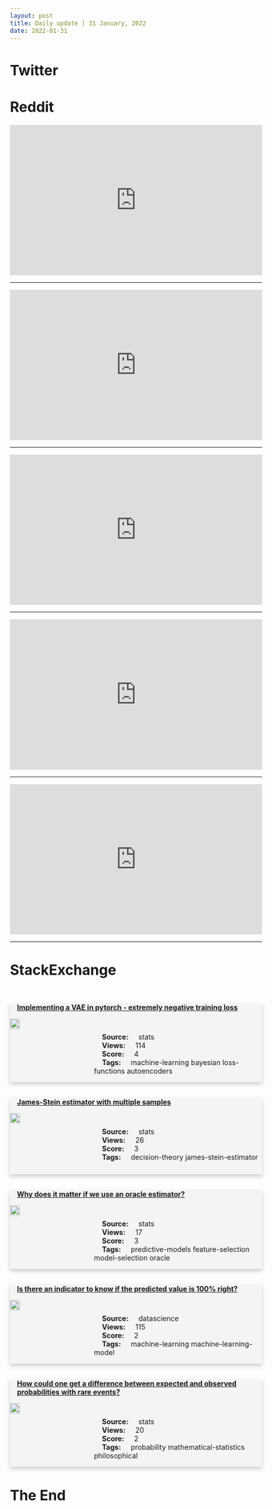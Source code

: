 ```yaml
---
layout: post
title: Daily update | 31 January, 2022
date: 2022-01-31
---
```


<script async src="https://platform.twitter.com/widgets.js" charset="utf-8"></script>


<script src='https://storage.ko-fi.com/cdn/scripts/overlay-widget.js'></script>
<script>
  kofiWidgetOverlay.draw('themldojo', {
    'type': 'floating-chat',
    'floating-chat.donateButton.text': 'Support me',
    'floating-chat.donateButton.background-color': '#f45d22',
    'floating-chat.donateButton.text-color': '#fff'
  });
</script>

# Twitter 

<blockquote class="twitter-tweet"><a href="https://twitter.com/TechAmazing/status/1487844330429726722"></a></blockquote>

<blockquote class="twitter-tweet"><a href="https://twitter.com/RobertPicardo/status/1487847021557870593"></a></blockquote>

<blockquote class="twitter-tweet"><a href="https://twitter.com/YassineAlouini/status/1487741520216264706"></a></blockquote>

<blockquote class="twitter-tweet"><a href="https://twitter.com/TDataScience/status/1487635686333337602"></a></blockquote>

<blockquote class="twitter-tweet"><a href="https://twitter.com/freeCodeCamp/status/1487833992778944512"></a></blockquote>

<blockquote class="twitter-tweet"><a href="https://twitter.com/ylecun/status/1487627274342084616"></a></blockquote>

<blockquote class="twitter-tweet"><a href="https://twitter.com/ylecun/status/1487654674853511171"></a></blockquote>

<blockquote class="twitter-tweet"><a href="https://twitter.com/arXiv_Daily/status/1487638876931821568"></a></blockquote>

<blockquote class="twitter-tweet"><a href="https://twitter.com/slashML/status/1487792093082918917"></a></blockquote>

<blockquote class="twitter-tweet"><a href="https://twitter.com/arXiv_Daily/status/1487729482572054528"></a></blockquote>

# Reddit 

<iframe id="reddit-embed" src="https://www.redditmedia.com/r/MachineLearning/comments/sg5yyf/p_aipowered_potatotomato_blight_disease_diagnoser?ref_source=embed&amp;ref=share&amp;embed=true" sandbox="allow-scripts allow-same-origin allow-popups" style="border: none;" height="300" width="100%" scrolling="yes"></iframe>
<hr style="width:100%;text-align:left;margin-left:0">
<iframe id="reddit-embed" src="https://www.redditmedia.com/r/datascience/comments/sgdnw8/where_can_i_learn_about_model_deployment?ref_source=embed&amp;ref=share&amp;embed=true" sandbox="allow-scripts allow-same-origin allow-popups" style="border: none;" height="300" width="100%" scrolling="yes"></iframe>
<hr style="width:100%;text-align:left;margin-left:0">
<iframe id="reddit-embed" src="https://www.redditmedia.com/r/MachineLearning/comments/sg7mkm/d_data_scientist_to_ml_engineer?ref_source=embed&amp;ref=share&amp;embed=true" sandbox="allow-scripts allow-same-origin allow-popups" style="border: none;" height="300" width="100%" scrolling="yes"></iframe>
<hr style="width:100%;text-align:left;margin-left:0">
<iframe id="reddit-embed" src="https://www.redditmedia.com/r/dataengineering/comments/sfzs2e/next_steps?ref_source=embed&amp;ref=share&amp;embed=true" sandbox="allow-scripts allow-same-origin allow-popups" style="border: none;" height="300" width="100%" scrolling="yes"></iframe>
<hr style="width:100%;text-align:left;margin-left:0">
<iframe id="reddit-embed" src="https://www.redditmedia.com/r/MachineLearning/comments/sgc0ri/discussion_iclr_2022_final_statistics_info?ref_source=embed&amp;ref=share&amp;embed=true" sandbox="allow-scripts allow-same-origin allow-popups" style="border: none;" height="300" width="100%" scrolling="yes"></iframe>
<hr style="width:100%;text-align:left;margin-left:0">

<style>
.card {
box-shadow: 0 4px 8px 0 rgba(0,0,0,0.2);
transition: 0.3s;
width: 100%;
background-color: #F3F4F4;
}
p{
    margin-left:  3em;
    padding-top: 1em;
}
.part2{
    display: grid;
    grid-template-columns: 1fr 3fr;
}
h4{
    margin: 1em;
}

.card:hover {
box-shadow: 0 8px 16px 0 rgba(0,0,0,0.2);
}
b {
padding: 2px 16px;
}
</style>
  
# StackExchange 


  <br>
  <div class="card">
  <h4><a href='https://stats.stackexchange.com/questions/562374/implementing-a-vae-in-pytorch-extremely-negative-training-loss'>Implementing a VAE in pytorch - extremely negative training loss</a></h4> 
  <div class="part2">
      <img src="https://cdn.sstatic.net/Sites/stats/Img/apple-touch-icon@2.png?v=344f57aa10cc" alt="Img missing!" style="width:40%">
      <p><b>Source:</b> stats<br><b>Views:</b> 114<br><b>Score:</b> 4<br><b>Tags:</b> <span class="badge badge-dark">machine-learning</span> <span class="badge badge-dark">bayesian</span> <span class="badge badge-dark">loss-functions</span> <span class="badge badge-dark">autoencoders</span></p> 
  </div>
  </div>
      
  <br>
  <div class="card">
  <h4><a href='https://stats.stackexchange.com/questions/562419/james-stein-estimator-with-multiple-samples'>James-Stein estimator with multiple samples</a></h4> 
  <div class="part2">
      <img src="https://cdn.sstatic.net/Sites/stats/Img/apple-touch-icon@2.png?v=344f57aa10cc" alt="Img missing!" style="width:40%">
      <p><b>Source:</b> stats<br><b>Views:</b> 26<br><b>Score:</b> 3<br><b>Tags:</b> <span class="badge badge-dark">decision-theory</span> <span class="badge badge-dark">james-stein-estimator</span></p> 
  </div>
  </div>
      
  <br>
  <div class="card">
  <h4><a href='https://stats.stackexchange.com/questions/562376/why-does-it-matter-if-we-use-an-oracle-estimator'>Why does it matter if we use an oracle estimator?</a></h4> 
  <div class="part2">
      <img src="https://cdn.sstatic.net/Sites/stats/Img/apple-touch-icon@2.png?v=344f57aa10cc" alt="Img missing!" style="width:40%">
      <p><b>Source:</b> stats<br><b>Views:</b> 17<br><b>Score:</b> 3<br><b>Tags:</b> <span class="badge badge-dark">predictive-models</span> <span class="badge badge-dark">feature-selection</span> <span class="badge badge-dark">model-selection</span> <span class="badge badge-dark">oracle</span></p> 
  </div>
  </div>
      
  <br>
  <div class="card">
  <h4><a href='https://datascience.stackexchange.com/questions/107630/is-there-an-indicator-to-know-if-the-predicted-value-is-100-right'>Is there an indicator to know if the predicted value is 100% right?</a></h4> 
  <div class="part2">
      <img src="https://cdn.sstatic.net/Sites/datascience/Img/apple-touch-icon@2.png?v=1c36463984b3" alt="Img missing!" style="width:40%">
      <p><b>Source:</b> datascience<br><b>Views:</b> 115<br><b>Score:</b> 2<br><b>Tags:</b> <span class="badge badge-dark">machine-learning</span> <span class="badge badge-dark">machine-learning-model</span></p> 
  </div>
  </div>
      
  <br>
  <div class="card">
  <h4><a href='https://stats.stackexchange.com/questions/562358/how-could-one-get-a-difference-between-expected-and-observed-probabilities-with'>How could one get a difference between expected and observed probabilities with rare events?</a></h4> 
  <div class="part2">
      <img src="https://cdn.sstatic.net/Sites/stats/Img/apple-touch-icon@2.png?v=344f57aa10cc" alt="Img missing!" style="width:40%">
      <p><b>Source:</b> stats<br><b>Views:</b> 20<br><b>Score:</b> 2<br><b>Tags:</b> <span class="badge badge-dark">probability</span> <span class="badge badge-dark">mathematical-statistics</span> <span class="badge badge-dark">philosophical</span></p> 
  </div>
  </div>
      
# The End